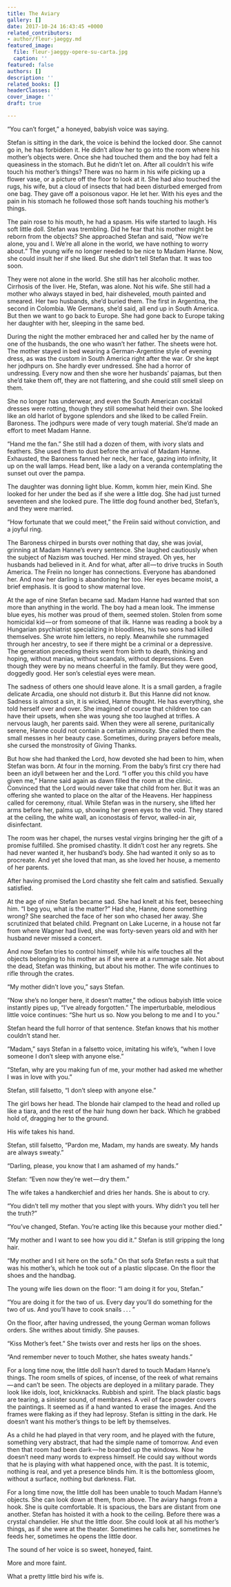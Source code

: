 ```yaml
---
title: The Aviary
gallery: []
date: 2017-10-24 16:43:45 +0000
related_contributors:
- author/fleur-jaeggy.md
featured_image:
  file: fleur-jaeggy-opere-su-carta.jpg
  caption: ''
featured: false
authors: []
description: ''
related_books: []
headerClasses: ''
cover_image: ''
draft: true

---
```



“You can’t forget,” a honeyed, babyish voice was saying.

Stefan is sitting in the dark, the voice is behind the locked door. She cannot go in, he has forbidden it. He didn’t allow her to go into the room where his mother’s objects were. Once she had touched them and the boy had felt a queasiness in the stomach. But he didn’t let on. After all couldn’t his wife touch his mother’s things? There was no harm in his wife picking up a flower vase, or a picture off the floor to look at it. She had also touched the rugs, his wife, but a cloud of insects that had been disturbed emerged from one bag. They gave off a poisonous vapor. He let her. With his eyes and the pain in his stomach he followed those soft hands touching his mother’s things.

The pain rose to his mouth, he had a spasm. His wife started to laugh. His soft little doll. Stefan was trembling. Did he fear that his mother might be reborn from the objects? She approached Stefan and said, “Now we’re alone, you and I. We’re all alone in the world, we have nothing to worry about.” The young wife no longer needed to be nice to Madam Hanne. Now, she could insult her if she liked. But she didn’t tell Stefan that. It was too soon.

They were not alone in the world. She still has her alcoholic mother. Cirrhosis of the liver. He, Stefan, was alone. Not his wife. She still had a mother who always stayed in bed, hair disheveled, mouth painted and smeared. Her two husbands, she’d buried them. The first in Argentina, the second in Colombia. We Germans, she’d said, all end up in South America. But then we want to go back to Europe. She had gone back to Europe taking her daughter with her, sleeping in the same bed.

During the night the mother embraced her and called her by the name of one of the husbands, the one who wasn’t her father. The sheets were hot. The mother stayed in bed wearing a German-Argentine style of evening dress, as was the custom in South America right after the war. Or she kept her jodhpurs on. She hardly ever undressed. She had a horror of undressing. Every now and then she wore her husbands’ pajamas, but then she’d take them off, they are not flattering, and she could still smell sleep on them.

She no longer has underwear, and even the South American cocktail dresses were rotting, though they still somewhat held their own. She looked like an old harlot of bygone splendors and she liked to be called Freiin. Baroness. The jodhpurs were made of very tough material. She’d made an effort to meet Madam Hanne.

“Hand me the fan.” She still had a dozen of them, with ivory slats and feathers. She used them to dust before the arrival of Madam Hanne. Exhausted, the Baroness fanned her neck, her face, gazing into infinity, lit up on the wall lamps. Head bent, like a lady on a veranda contemplating the sunset out over the pampa.

The daughter was donning light blue. Komm, komm hier, mein Kind. She looked for her under the bed as if she were a little dog. She had just turned seventeen and she looked pure. The little dog found another bed, Stefan’s, and they were married.

“How fortunate that we could meet,” the Freiin said without conviction, and a joyful ring.

The Baroness chirped in bursts over nothing that day, she was jovial, grinning at Madam Hanne’s every sentence. She laughed cautiously when the subject of Nazism was touched. Her mind strayed. Oh yes, her husbands had believed in it. And for what, after all — to drive trucks in South America. The Freiin no longer has connections. Everyone has abandoned her. And now her darling is abandoning her too. Her eyes became moist, a brief emphasis. It is good to show maternal love.

At the age of nine Stefan became sad. Madam Hanne had wanted that son more than anything in the world. The boy had a mean look. The immense blue eyes, his mother was proud of them, seemed stolen. Stolen from some homicidal kid — or from someone of that ilk. Hanne was reading a book by a Hungarian psychiatrist specializing in bloodlines, his two sons had killed themselves. She wrote him letters, no reply. Meanwhile she rummaged through her ancestry, to see if there might be a criminal or a depressive. The generation preceding theirs went from birth to death, thinking and hoping, without manias, without scandals, without depressions. Even though they were by no means cheerful in the family. But they were good, doggedly good. Her son’s celestial eyes were mean.

The sadness of others one should leave alone. It is a small garden, a fragile delicate Arcadia, one should not disturb it. But this Hanne did not know. Sadness is almost a sin, it is wicked, Hanne thought. He has everything, she told herself over and over. She imagined of course that children too can have their upsets, when she was young she too laughed at trifles. A nervous laugh, her parents said. When they were all serene, puritanically serene, Hanne could not contain a certain animosity. She called them the small messes in her beauty case. Sometimes, during prayers before meals, she cursed the monstrosity of Giving Thanks.

But how she had thanked the Lord, how devoted she had been to him, when Stefan was born. At four in the morning. From the baby’s first cry there had been an idyll between her and the Lord. “I offer you this child you have given me,” Hanne said again as dawn filled the room at the clinic. Convinced that the Lord would never take that child from her. But it was an offering she wanted to place on the altar of the Heavens. Her happiness called for ceremony, ritual. While Stefan was in the nursery, she lifted her arms before her, palms up, showing her green eyes to the void. They stared at the ceiling, the white wall, an iconostasis of fervor, walled-in air, disinfectant.

The room was her chapel, the nurses vestal virgins bringing her the gift of a promise fulfilled. She promised chastity. It didn’t cost her any regrets. She had never wanted it, her husband’s body. She had wanted it only so as to procreate. And yet she loved that man, as she loved her house, a memento of her parents.

After having promised the Lord chastity she felt calm and satisfied. Sexually satisfied.

At the age of nine Stefan became sad. She had knelt at his feet, beseeching him. “I beg you, what is the matter?” Had she, Hanne, done something wrong? She searched the face of her son who chased her away. She scrutinized that belated child. Pregnant on Lake Lucerne, in a house not far from where Wagner had lived, she was forty-seven years old and with her husband never missed a concert.

And now Stefan tries to control himself, while his wife touches all the objects belonging to his mother as if she were at a rummage sale. Not about the dead, Stefan was thinking, but about his mother. The wife continues to rifle through the crates.

“My mother didn’t love you,” says Stefan.

“Now she’s no longer here, it doesn’t matter,” the odious babyish little voice instantly pipes up, “I’ve already forgotten.” The imperturbable, melodious little voice continues: “She hurt us so. Now you belong to me and I to you.”

Stefan heard the full horror of that sentence. Stefan knows that his mother couldn’t stand her.

“Madam,” says Stefan in a falsetto voice, imitating his wife’s, “when I love someone I don’t sleep with anyone else.”

“Stefan, why are you making fun of me, your mother had asked me whether I was in love with you.”

Stefan, still falsetto, “I don’t sleep with anyone else.”

The girl bows her head. The blonde hair clamped to the head and rolled up like a tiara, and the rest of the hair hung down her back. Which he grabbed hold of, dragging her to the ground.

His wife takes his hand.

Stefan, still falsetto, “Pardon me, Madam, my hands are sweaty. My hands are always sweaty.”

“Darling, please, you know that I am ashamed of my hands.”

Stefan: “Even now they’re wet — dry them.”

The wife takes a handkerchief and dries her hands. She is about to cry.

“You didn’t tell my mother that you slept with yours. Why didn’t you tell her the truth?”

“You’ve changed, Stefan. You’re acting like this because your mother died.”

“My mother and I want to see how you did it.” Stefan is still gripping the long hair.

“My mother and I sit here on the sofa.” On that sofa Stefan rests a suit that was his mother’s, which he took out of a plastic slipcase. On the floor the shoes and the handbag.

The young wife lies down on the floor: “I am doing it for you, Stefan.”

“You are doing it for the two of us. Every day you’ll do something for the two of us. And you’ll have to cook snails . . . ”

On the floor, after having undressed, the young German woman follows orders. She writhes about timidly. She pauses.

“Kiss Mother’s feet.” She twists over and rests her lips on the shoes.

“And remember never to touch Mother, she hates sweaty hands.”

For a long time now, the little doll hasn’t dared to touch Madam Hanne’s things. The room smells of spices, of incense, of the reek of what remains — and can’t be seen. The objects are deployed in a military parade. They look like idols, loot, knickknacks. Rubbish and spirit. The black plastic bags are tearing, a sinister sound, of membranes. A veil of face powder covers the paintings. It seemed as if a hand wanted to erase the images. And the frames were flaking as if they had leprosy. Stefan is sitting in the dark. He doesn’t want his mother’s things to be left by themselves.

As a child he had played in that very room, and he played with the future, something very abstract, that had the simple name of tomorrow. And even then that room had been dark — he boarded up the windows. Now he doesn’t need many words to express himself. He could say without words that he is playing with what happened once, with the past. It is totemic, nothing is real, and yet a presence blinds him. It is the bottomless gloom, without a surface, nothing but darkness. Flat.

For a long time now, the little doll has been unable to touch Madam Hanne’s objects. She can look down at them, from above. The aviary hangs from a hook. She is quite comfortable. It is spacious, the bars are distant from one another. Stefan has hoisted it with a hook to the ceiling. Before there was a crystal chandelier. He shut the little door. She could look at all his mother’s things, as if she were at the theater. Sometimes he calls her, sometimes he feeds her, sometimes he opens the little door.

The sound of her voice is so sweet, honeyed, faint.

More and more faint.

What a pretty little bird his wife is.
